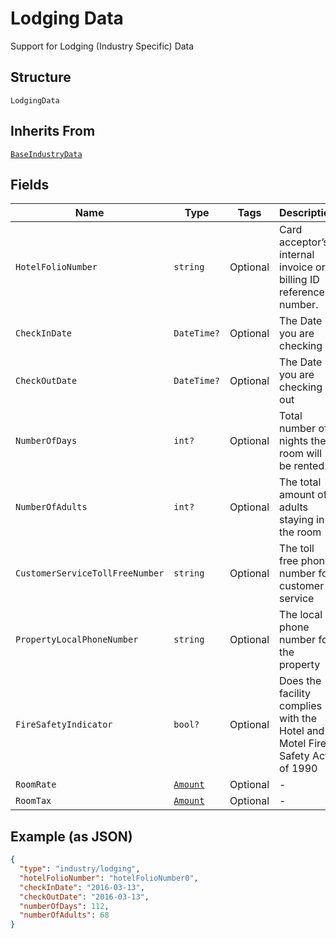 
# Lodging Data

Support for Lodging (Industry Specific) Data

## Structure

`LodgingData`

## Inherits From

[`BaseIndustryData`](../../doc/models/base-industry-data.md)

## Fields

| Name | Type | Tags | Description |
|  --- | --- | --- | --- |
| `HotelFolioNumber` | `string` | Optional | Card acceptor’s internal invoice or billing ID reference number. |
| `CheckInDate` | `DateTime?` | Optional | The Date you are checking in |
| `CheckOutDate` | `DateTime?` | Optional | The Date you are checking out |
| `NumberOfDays` | `int?` | Optional | Total number of nights the room will be rented. |
| `NumberOfAdults` | `int?` | Optional | The total amount of adults staying in the room |
| `CustomerServiceTollFreeNumber` | `string` | Optional | The toll free phone number for customer service |
| `PropertyLocalPhoneNumber` | `string` | Optional | The local phone number for the property |
| `FireSafetyIndicator` | `bool?` | Optional | Does the facility complies with the Hotel and Motel Fire Safety Act of 1990 |
| `RoomRate` | [`Amount`](../../doc/models/amount.md) | Optional | - |
| `RoomTax` | [`Amount`](../../doc/models/amount.md) | Optional | - |

## Example (as JSON)

```json
{
  "type": "industry/lodging",
  "hotelFolioNumber": "hotelFolioNumber0",
  "checkInDate": "2016-03-13",
  "checkOutDate": "2016-03-13",
  "numberOfDays": 112,
  "numberOfAdults": 68
}
```

